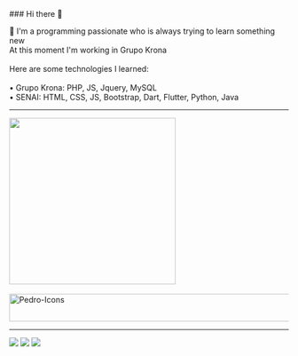 <div>
### Hi there 👋

 🔭 I'm a programming passionate who is always trying to learn something new 
  <br />
    At this moment I'm working in Grupo Krona 
  <br /><br />
    Here are some technologies I learned:
  <br /><br />
    • Grupo Krona: PHP, JS, Jquery, MySQL
  <br />
   • SENAI: HTML, CSS, JS, Bootstrap, Dart, Flutter, Python, Java
</div>

<hr />

<div>
  <a href="https://github.com/PTorini1">
  <img width="300px" src="https://github-readme-stats.vercel.app/api/top-langs/?username=PTorini1&layout=compact&langs_count=7&theme=dracula"/>
</div>

<div style="display: inline_block"><br>
  <img align="center" alt="Pedro-Icons" height="50" width="600" src="https://skillicons.dev/icons?i=html,css,scss,php,jquery,java,js,py,dart,flutter,mysql, bootstrap">  
</div>

<hr />

<a href="mailto:pedrotorini123@gmail.com"><img src="https://img.shields.io/badge/Gmail-D14836?style=for-the-badge&logo=gmail&logoColor=white" target="_blank"></a>
<a href="mailto:phstorini@outlook.com"><img src="https://img.shields.io/badge/Microsoft_Outlook-0078D4?style=for-the-badge&logo=microsoft-outlook&logoColor=white" target="_blank"></a>
<a href="https://www.linkedin.com/in/pedro-torini-8a694b228"><img src="https://img.shields.io/badge/LinkedIn-0077B5?style=for-the-badge&logo=linkedin&logoColor=white" target="_blank"></a>
